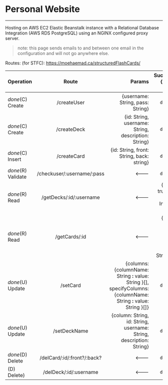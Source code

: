 # Personal Website

---

Hosting on AWS EC2 Elastic Beanstalk instance with a Relational Database Integration (AWS RDS PostgreSQL) using an NGINX configured proxy server.

>note: this page sends emails to and between one email in the configuration and will not go anywhere else.

Routes: (for STFC):
https://moehaemad.ca/structuredFlashCards/

| Operation       | Route           | Params           | Success={result: true}          |
| ------------- |:-------------:|-------------:|-------------:|
| *done*(C) Create  | /createUser | {username: String, pass: String}| `default`|
| *done*(C) Create  | /createDeck | {id: String, username: String, description: String}| `default`      |
| *done*(C) Insert     | /createCard      | {id: String, front: String, back: string}      | `default`      |
| *done*(R) Validate  | /checkuser/:username/:pass | <---| `default`|
| *done*(R) Read  | /getDecks/:id/:username | <---| {result: true, ids: {id: Integer}[]}       |
| *done*(R) Read  | /getCards/:id | <---| {result: true, cards: {front: String, back: String}[]}       |
| *done*(U) Update | /setCard      | {columns: {columnName: String **:** value: String }[], specifyColumns: {columnName: String **:** value: String }[]}      | `default`      |
| *done*(U) Update | /setDeckName      | {column: String, id: String, username: String, description: String}      | `default`      |
| *done*(D) Delete  | /delCard/:id/:front?/:back?      | <---| `default`      |
| (D) Delete)  | /delDeck/:id/:username      | <---| `default`      |